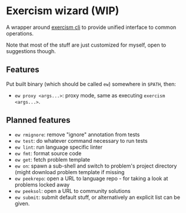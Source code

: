 # Exercism wizard (WIP)

A wrapper around [exercism cli](https://github.com/exercism/cli) to provide unified interface to common operations.

Note that most of the stuff are just customized for myself, open to suggestions though.

## Features

Put built binary (which should be called `ew`) somewhere in `$PATH`, then:

- `ew proxy <args...>`: proxy mode, same as executing `exercism <args...>`.

## Planned features

- `ew rmignore`: remove "ignore" annotation from tests
- `ew test`: do whatever command necessary to run tests
- `ew lint`: run language specific linter
- `ew fmt`: format source code
- `ew get`: fetch problem template
- `ew on`: spawn a sub-shell and switch to problem's project directory (might download problem template if missing
- `ew peekrepo`: open a URL to language repo - for taking a look at problems locked away
- `ew peeksol`: open a URL to community solutions
- `ew submit`: submit default stuff, or alternatively an explicit list can be given.
